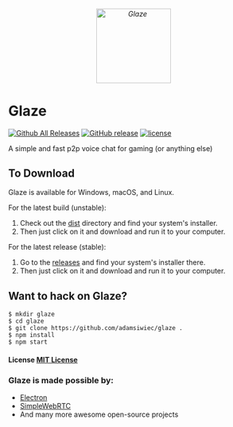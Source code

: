 <h6 align="center">
    <img  width="150" height="150" src="http://i.imgur.com/NcYFw0Q.png" alt="Glaze">
    </h6>

# Glaze
[![Github All Releases](https://img.shields.io/github/downloads/adamsiwiec/glaze/total.svg)]()
[![GitHub release](https://img.shields.io/github/release/adamsiwiec/glaze.svg)]()
[![license](https://img.shields.io/github/license/adamsiwiec/glaze.svg)]()

A simple and fast p2p voice chat for gaming (or anything else)



## To Download

Glaze is available for Windows, macOS, and Linux.

For the latest build (unstable):

1. Check out the [dist](https://github.com/adamsiwiec/glaze/tree/master/dist) directory and find your system's installer.
2. Then just click on it and download and run it to your computer.

For the latest release (stable):

1. Go to the [releases](https://github.com/adamsiwiec/glaze/releases) and find your system's installer there.
2. Then just click on it and download and run it to your computer.


## Want to hack on Glaze?

```
$ mkdir glaze
$ cd glaze
$ git clone https://github.com/adamsiwiec/glaze .
$ npm install
$ npm start
```

#### License [MIT License](LICENSE.md)

### Glaze is made possible by:

* [Electron](https://electron.atom.io)
* [SimpleWebRTC](https://simplewebrtc.com)
* And many more awesome open-source projects
